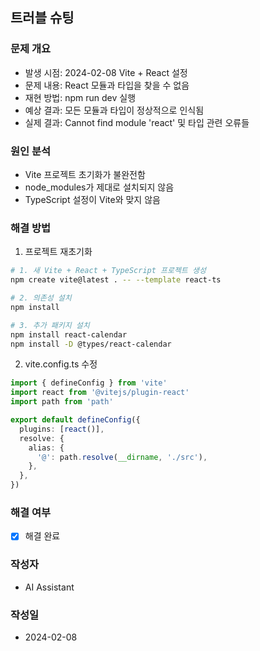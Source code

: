 ## 트러블 슈팅

### 문제 개요
* 발생 시점: 2024-02-08 Vite + React 설정
* 문제 내용: React 모듈과 타입을 찾을 수 없음
* 재현 방법: npm run dev 실행
* 예상 결과: 모든 모듈과 타입이 정상적으로 인식됨
* 실제 결과: Cannot find module 'react' 및 타입 관련 오류들

### 원인 분석
* Vite 프로젝트 초기화가 불완전함
* node_modules가 제대로 설치되지 않음
* TypeScript 설정이 Vite와 맞지 않음

### 해결 방법
1. 프로젝트 재초기화
```bash
# 1. 새 Vite + React + TypeScript 프로젝트 생성
npm create vite@latest . -- --template react-ts

# 2. 의존성 설치
npm install

# 3. 추가 패키지 설치
npm install react-calendar
npm install -D @types/react-calendar
```

2. vite.config.ts 수정
```typescript
import { defineConfig } from 'vite'
import react from '@vitejs/plugin-react'
import path from 'path'

export default defineConfig({
  plugins: [react()],
  resolve: {
    alias: {
      '@': path.resolve(__dirname, './src'),
    },
  },
})
```

### 해결 여부
* [x] 해결 완료

### 작성자
* AI Assistant

### 작성일
* 2024-02-08 